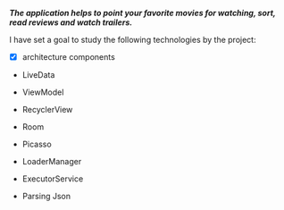 ***The application helps to point your favorite movies for watching, sort, read reviews and watch trailers.***

I have set a goal to study the following technologies by the project:

- [x] architecture components

* LiveData

* ViewModel

* RecyclerView

* Room

* Picasso

* LoaderManager

* ExecutorService

* Parsing Json
